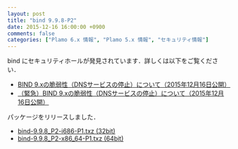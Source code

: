 ```yaml
---
layout: post
title: "bind 9.9.8-P2"
date: 2015-12-16 16:00:00 +0900
comments: false
categories: ["Plamo 6.x 情報", "Plamo 5.x 情報", "セキュリティ情報"]
---
```

bind にセキュリティホールが発見されています．詳しくは以下をご覧ください．

* [BIND 9.xの脆弱性（DNSサービスの停止）について（2015年12月16日公開）](http://jprs.jp/tech/security/2015-12-16-bind9-vuln-racecond.html)
* [（緊急）BIND 9.xの脆弱性（DNSサービスの停止）について（2015年12月16日公開）](http://jprs.jp/tech/security/2015-12-16-bind9-vuln-respclass.html)

パッケージをリリースしました．

* [bind-9.9.8_P2-i686-P1.txz (32bit)](ftp://plamo.linet.gr.jp/pub/Plamo-5.x/x86/plamo/01_minimum/network.txz/bind-9.9.8_P2-i686-P1.txz)
* [bind-9.9.8_P2-x86_64-P1.txz (64bit)](ftp://plamo.linet.gr.jp/pub/Plamo-5.x/x86_64/plamo/01_minimum/network.txz/bind-9.9.8_P2-x86_64-P1.txz)